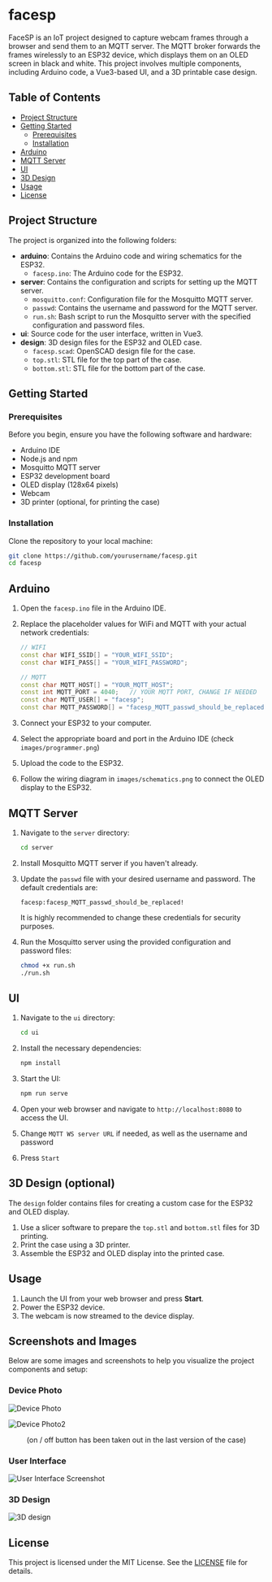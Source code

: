# facesp

FaceSP is an IoT project designed to capture webcam frames through a browser and send them to an MQTT server. The MQTT broker forwards the frames wirelessly to an ESP32 device, which displays them on an OLED screen in black and white. This project involves multiple components, including Arduino code, a Vue3-based UI, and a 3D printable case design.
## Table of Contents
- [Project Structure](#project-structure)
- [Getting Started](#getting-started)
  - [Prerequisites](#prerequisites)
  - [Installation](#installation)
- [Arduino](#arduino)
- [MQTT Server](#mqtt-server)
- [UI](#ui)
- [3D Design](#3d-design-optiona)
- [Usage](#usage)
- [License](#license)

## Project Structure

The project is organized into the following folders:

- **arduino**: Contains the Arduino code and wiring schematics for the ESP32.
  - `facesp.ino`: The Arduino code for the ESP32.
- **server**: Contains the configuration and scripts for setting up the MQTT server.
  - `mosquitto.conf`: Configuration file for the Mosquitto MQTT server.
  - `passwd`: Contains the username and password for the MQTT server.
  - `run.sh`: Bash script to run the Mosquitto server with the specified configuration and password files.
- **ui**: Source code for the user interface, written in Vue3.
- **design**: 3D design files for the ESP32 and OLED case.
  - `facesp.scad`: OpenSCAD design file for the case.
  - `top.stl`: STL file for the top part of the case.
  - `bottom.stl`: STL file for the bottom part of the case.

## Getting Started

### Prerequisites

Before you begin, ensure you have the following software and hardware:

- Arduino IDE
- Node.js and npm
- Mosquitto MQTT server
- ESP32 development board
- OLED display (128x64 pixels)
- Webcam
- 3D printer (optional, for printing the case)

### Installation

Clone the repository to your local machine:

```bash
git clone https://github.com/yourusername/facesp.git
cd facesp
```
## Arduino

1. Open the `facesp.ino` file in the Arduino IDE.
2. Replace the placeholder values for WiFi and MQTT with your actual network credentials:

    ```cpp
    // WIFI
    const char WIFI_SSID[] = "YOUR_WIFI_SSID";
    const char WIFI_PASS[] = "YOUR_WIFI_PASSWORD";

    // MQTT
    const char MQTT_HOST[] = "YOUR_MQTT_HOST";
    const int MQTT_PORT = 4040;   // YOUR MQTT PORT, CHANGE IF NEEDED
    const char MQTT_USER[] = "facesp";
    const char MQTT_PASSWORD[] = "facesp_MQTT_passwd_should_be_replaced!";
    ```

3. Connect your ESP32 to your computer.
4. Select the appropriate board and port in the Arduino IDE (check `images/programmer.png`)
5. Upload the code to the ESP32.
6. Follow the wiring diagram in `images/schematics.png` to connect the OLED display to the ESP32.
## MQTT Server

1. Navigate to the `server` directory:

    ```bash
    cd server
    ```

2. Install Mosquitto MQTT server if you haven't already.

3. Update the `passwd` file with your desired username and password. The default credentials are:

    ```plaintext
    facesp:facesp_MQTT_passwd_should_be_replaced!
    ```

    It is highly recommended to change these credentials for security purposes.

4. Run the Mosquitto server using the provided configuration and password files:

    ```bash
    chmod +x run.sh
    ./run.sh
    ```

## UI

1. Navigate to the `ui` directory:

    ```bash
    cd ui
    ```

2. Install the necessary dependencies:

    ```bash
    npm install
    ```

3. Start the UI:

    ```bash
    npm run serve
    ```

5. Open your web browser and navigate to `http://localhost:8080` to access the UI.
6. Change `MQTT WS server URL` if needed, as well as the username and password
7. Press `Start`
## 3D Design (optional)

The `design` folder contains files for creating a custom case for the ESP32 and OLED display.

1. Use a slicer software to prepare the `top.stl` and `bottom.stl` files for 3D printing.
2. Print the case using a 3D printer.
3. Assemble the ESP32 and OLED display into the printed case.

## Usage

1. Launch the UI from your web browser and press **Start**.
2. Power the ESP32 device.
3. The webcam is now streamed to the device display.

## Screenshots and Images

Below are some images and screenshots to help you visualize the project components and setup:

### Device Photo

![Device Photo](images/facesp-1.JPG)

![Device Photo2](images/facesp-2.JPG)

<p style="text-align: center;">(on / off button has been taken out in the last version of the case)</p>	

### User Interface

![User Interface Screenshot](images/ui.png)

### 3D Design

![3D design](images/3d-design.png)



## License

This project is licensed under the MIT License. See the [LICENSE](LICENSE.md) file for details.